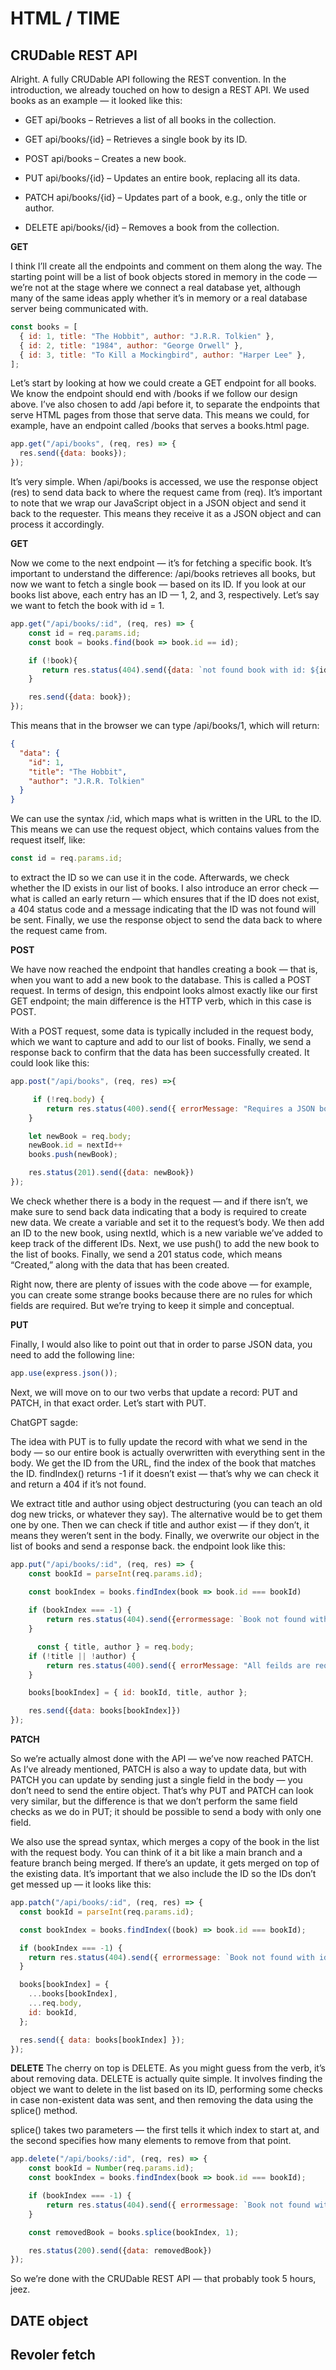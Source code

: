 # HTML / TIME

## CRUDable REST API

Alright. A fully CRUDable API following the REST convention. In the introduction, we already touched on how to design a REST API. We used books as an example — it looked like this:


- GET api/books – Retrieves a list of all books in the collection.

- GET api/books/{id} – Retrieves a single book by its ID.

- POST api/books – Creates a new book.

- PUT api/books/{id} – Updates an entire book, replacing all its data.

- PATCH api/books/{id} – Updates part of a book, e.g., only the title or author.

- DELETE api/books/{id} – Removes a book from the collection.

**GET**

I think I’ll create all the endpoints and comment on them along the way. The starting point will be a list of book objects stored in memory in the code — we’re not at the stage where we connect a real database yet, although many of the same ideas apply whether it’s in memory or a real database server being communicated with.

```js
const books = [
  { id: 1, title: "The Hobbit", author: "J.R.R. Tolkien" },
  { id: 2, title: "1984", author: "George Orwell" },
  { id: 3, title: "To Kill a Mockingbird", author: "Harper Lee" },
];
```

Let’s start by looking at how we could create a GET endpoint for all books. We know the endpoint should end with /books if we follow our design above. I’ve also chosen to add /api before it, to separate the endpoints that serve HTML pages from those that serve data. This means we could, for example, have an endpoint called /books that serves a books.html page.

```js
app.get("/api/books", (req, res) => {
  res.send({data: books});
});
```
It’s very simple. When /api/books is accessed, we use the response object (res) to send data back to where the request came from (req). It’s important to note that we wrap our JavaScript object in a JSON object and send it back to the requester. This means they receive it as a JSON object and can process it accordingly.

**GET**

Now we come to the next endpoint — it’s for fetching a specific book. It’s important to understand the difference: /api/books retrieves all books, but now we want to fetch a single book — based on its ID. If you look at our books list above, each entry has an ID — 1, 2, and 3, respectively. Let’s say we want to fetch the book with id = 1.

```js
app.get("/api/books/:id", (req, res) => {
    const id = req.params.id;
    const book = books.find(book => book.id == id);

    if (!book){
       return res.status(404).send({data: `not found book with id: ${id}`});
    }

    res.send({data: book});
});
```
This means that in the browser we can type /api/books/1, which will return:

```json
{
  "data": {
    "id": 1,
    "title": "The Hobbit",
    "author": "J.R.R. Tolkien"
  }
}
```

We can use the syntax /:id, which maps what is written in the URL to the ID. This means we can use the request object, which contains values from the request itself, like:
 ```js
 const id = req.params.id;
 ```
 to extract the ID so we can use it in the code. Afterwards, we check whether the ID exists in our list of books. I also introduce an error check — what is called an early return — which ensures that if the ID does not exist, a 404 status code and a message indicating that the ID was not found will be sent. Finally, we use the response object to send the data back to where the request came from.

 **POST**

We have now reached the endpoint that handles creating a book — that is, when you want to add a new book to the database. This is called a POST request.
In terms of design, this endpoint looks almost exactly like our first GET endpoint; the main difference is the HTTP verb, which in this case is POST.

With a POST request, some data is typically included in the request body, which we want to capture and add to our list of books. Finally, we send a response back to confirm that the data has been successfully created.
It could look like this:

```js
app.post("/api/books", (req, res) =>{

     if (!req.body) {
        return res.status(400).send({ errorMessage: "Requires a JSON body" })
    }

    let newBook = req.body;
    newBook.id = nextId++
    books.push(newBook);

    res.status(201).send({data: newBook})
});
```

We check whether there is a body in the request — and if there isn’t, we make sure to send back data indicating that a body is required to create new data. We create a variable and set it to the request’s body. We then add an ID to the new book, using nextId, which is a new variable we’ve added to keep track of the different IDs. Next, we use push() to add the new book to the list of books. Finally, we send a 201 status code, which means “Created,” along with the data that has been created.

Right now, there are plenty of issues with the code above — for example, you can create some strange books because there are no rules for which fields are required. But we’re trying to keep it simple and conceptual.


**PUT**

Finally, I would also like to point out that in order to parse JSON data, you need to add the following line:
```js
app.use(express.json());
```

Next, we will move on to our two verbs that update a record: PUT and PATCH, in that exact order. Let’s start with PUT.

ChatGPT sagde:

The idea with PUT is to fully update the record with what we send in the body — so our entire book is actually overwritten with everything sent in the body. We get the ID from the URL, find the index of the book that matches the ID. findIndex() returns -1 if it doesn’t exist — that’s why we can check it and return a 404 if it’s not found.

We extract title and author using object destructuring (you can teach an old dog new tricks, or whatever they say). The alternative would be to get them one by one. Then we can check if title and author exist — if they don’t, it means they weren’t sent in the body. Finally, we overwrite our object in the list of books and send a response back. the endpoint look like this:  


```js
app.put("/api/books/:id", (req, res) => {
    const bookId = parseInt(req.params.id);

    const bookIndex = books.findIndex(book => book.id === bookId)
    
    if (bookIndex === -1) {
        return res.status(404).send({errormessage: `Book not found with id ${bookId}` })
    }

      const { title, author } = req.body;
    if (!title || !author) {
        return res.status(400).send({ errorMessage: "All feilds are required to update book" });
    }

    books[bookIndex] = { id: bookId, title, author };

    res.send({data: books[bookIndex]})
});
```

**PATCH**

So we’re actually almost done with the API — we’ve now reached PATCH. As I’ve already mentioned, PATCH is also a way to update data, but with PATCH you can update by sending just a single field in the body — you don’t need to send the entire object. That’s why PUT and PATCH can look very similar, but the difference is that we don’t perform the same field checks as we do in PUT; it should be possible to send a body with only one field.

We also use the spread syntax, which merges a copy of the book in the list with the request body. You can think of it a bit like a main branch and a feature branch being merged. If there’s an update, it gets merged on top of the existing data. It’s important that we also include the ID so the IDs don’t get messed up — it looks like this:

```js
app.patch("/api/books/:id", (req, res) => {
  const bookId = parseInt(req.params.id);

  const bookIndex = books.findIndex((book) => book.id === bookId);

  if (bookIndex === -1) {
    return res.status(404).send({ errormessage: `Book not found with id ${bookId}` });
  }

  books[bookIndex] = {
    ...books[bookIndex],
    ...req.body,
    id: bookId,
  };

  res.send({ data: books[bookIndex] });
});
```

**DELETE**
The cherry on top is DELETE. As you might guess from the verb, it’s about removing data. DELETE is actually quite simple. It involves finding the object we want to delete in the list based on its ID, performing some checks in case non-existent data was sent, and then removing the data using the splice() method.

splice() takes two parameters — the first tells it which index to start at, and the second specifies how many elements to remove from that point.

```js
app.delete("/api/books/:id", (req, res) => {
    const bookId = Number(req.params.id);
    const bookIndex = books.findIndex(book => book.id === bookId);

    if (bookIndex === -1) {
        return res.status(404).send({ errormessage: `Book not found with id ${bookId}` })
    }

    const removedBook = books.splice(bookIndex, 1);

    res.status(200).send({data: removedBook})
});
```
So we’re done with the CRUDable REST API — that probably took 5 hours, jeez.

## DATE object 


## Revoler fetch